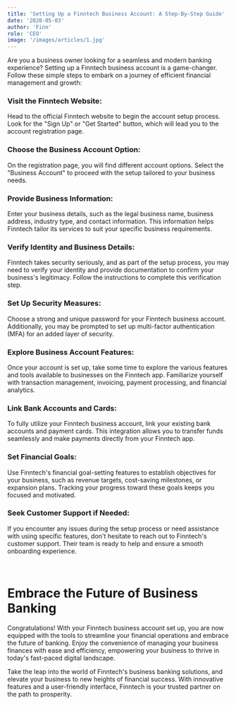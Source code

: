 ```yaml
---
title: 'Setting Up a Finntech Business Account: A Step-By-Step Guide'
date: '2020-05-03'
author: 'Finn'
role: 'CEO'
image: '/images/articles/1.jpg'
---
```


Are you a business owner looking for a seamless and modern banking experience? Setting up a Finntech business account is a game-changer. Follow these simple steps to embark on a journey of efficient financial management and growth:

### Visit the Finntech Website:

Head to the official Finntech website to begin the account setup process. Look for the "Sign Up" or "Get Started" button, which will lead you to the account registration page.

### Choose the Business Account Option:

On the registration page, you will find different account options. Select the "Business Account" to proceed with the setup tailored to your business needs.

### Provide Business Information:

Enter your business details, such as the legal business name, business address, industry type, and contact information. This information helps Finntech tailor its services to suit your specific business requirements.

### Verify Identity and Business Details:

Finntech takes security seriously, and as part of the setup process, you may need to verify your identity and provide documentation to confirm your business's legitimacy. Follow the instructions to complete this verification step.

### Set Up Security Measures:

Choose a strong and unique password for your Finntech business account. Additionally, you may be prompted to set up multi-factor authentication (MFA) for an added layer of security.

### Explore Business Account Features:

Once your account is set up, take some time to explore the various features and tools available to businesses on the Finntech app. Familiarize yourself with transaction management, invoicing, payment processing, and financial analytics.

### Link Bank Accounts and Cards:

To fully utilize your Finntech business account, link your existing bank accounts and payment cards. This integration allows you to transfer funds seamlessly and make payments directly from your Finntech app.

### Set Financial Goals:

Use Finntech's financial goal-setting features to establish objectives for your business, such as revenue targets, cost-saving milestones, or expansion plans. Tracking your progress toward these goals keeps you focused and motivated.

### Seek Customer Support if Needed:

If you encounter any issues during the setup process or need assistance with using specific features, don't hesitate to reach out to Finntech's customer support. Their team is ready to help and ensure a smooth onboarding experience.

&nbsp;

# Embrace the Future of Business Banking


Congratulations! With your Finntech business account set up, you are now equipped with the tools to streamline your financial operations and embrace the future of banking. Enjoy the convenience of managing your business finances with ease and efficiency, empowering your business to thrive in today's fast-paced digital landscape.

Take the leap into the world of Finntech's business banking solutions, and elevate your business to new heights of financial success. With innovative features and a user-friendly interface, Finntech is your trusted partner on the path to prosperity.
